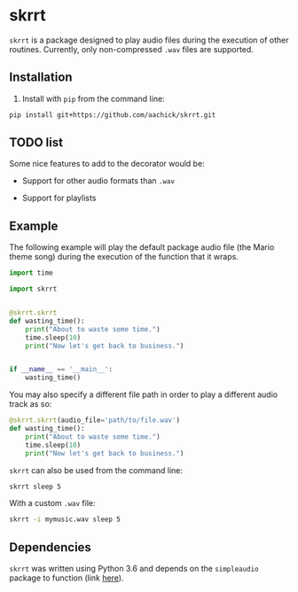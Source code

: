 # skrrt

`skrrt` is a package designed to play audio files during the execution of other routines. Currently, only non-compressed `.wav` files are supported.

## Installation

1. Install with `pip` from the command line:

```bash
pip install git+https://github.com/aachick/skrrt.git
```

## TODO list

Some nice features to add to the decorator would be:

* Support for other audio formats than `.wav`

* Support for playlists

## Example

The following example will play the default package audio file (the Mario theme song) during the execution of the function that it wraps.

```python
import time

import skrrt


@skrrt.skrrt
def wasting_time():
    print("About to waste some time.")
    time.sleep(10)
    print("Now let's get back to business.")


if __name__ == '__main__':
    wasting_time()
```

You may also specify a different file path in order to play a different audio track as so:

```python
@skrrt.skrrt(audio_file='path/to/file.wav')
def wasting_time():
    print("About to waste some time.")
    time.sleep(10)
    print("Now let's get back to business.")
```

`skrrt` can also be used from the command line:

```bash
skrrt sleep 5
```

With a custom `.wav` file:
```bash
skrrt -i mymusic.wav sleep 5
```

## Dependencies

`skrrt` was written using Python 3.6 and depends on the `simpleaudio` package to function (link [here](https://pypi.org/project/simpleaudio/)).
